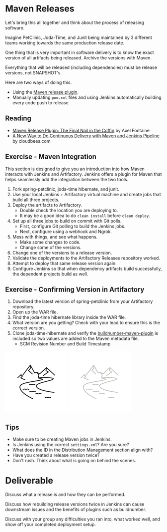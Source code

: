 # Maven Releases

Let's bring this all together and think about the process of releasing software.

Imagine PetClinic, Joda-Time, and Junit being maintained by 3 different teams working towards the same production release date.

One thing that is very important in software delivery is to know the exact version of all artifacts being released. Archive the versions with Maven.

Everything that will be released (including dependencies) must be release versions, not SNAPSHOT's.

Here are two ways of doing this.
  - Using the [Maven release plugin](http://maven.apache.org/maven-release/maven-release-plugin/).
  - Manually updating `pom.xml` files and using Jenkins automatically building every code push to release.

## Reading
  - [Maven Release Plugin: The Final Nail in the Coffin](https://axelfontaine.com/blog/final-nail.html) by Axel Fontaine
  - [A New Way to Do Continuous Delivery with Maven and Jenkins Pipeline](https://www.cloudbees.com/blog/new-way-do-continuous-delivery-maven-and-jenkins-pipeline) by cloudbees.com

## Exercise - Maven Integration

This section is designed to give you an introduction into how Maven interacts with Jenkins and Artifactory. Jenkins offers a plugin for Maven that helps seamlessly add the integration between the two tools.

1. Fork spring-petclinic, joda-time hibernate, and junit.
2. Use your local Jenkins + Artifactory virtual machine and create jobs that build all three projects.
3. Deploy the artifacts to Artifactory.
    - Double check the location you are deploying to.
    - It may be a good idea to do `clean install` before `clean deploy`.
4. Set up all three jobs to build on commit with Git polls.
    - First, configure Git polling to build the Jenkins jobs.
    - Next, configure using a webhook and Ngrok.
5. Mess with things, and see what happens.
    - Make some changes to code.
    - Change some of the versions.
6. Change one of the versions to a release version.
7. Validate the deployments to the Artifactory Releases repository worked.
8. Attempt to deploy that same release version again.
9. Configure Jenkins so that when dependency artifacts build successfully, the dependent projects build as well.

## Exercise - Confirming Version in Artifactory
1. Download the latest version of spring-petclinic from your Artifactory repository.
2. Open up the WAR file.
3. Find the joda-time hibernate library inside the WAR file.
4. What version are you getting? Check with your lead to ensure this is the correct version.
5. Clone joda-time-hibernate and verify the [buildnumber-maven-plugin](http://www.mojohaus.org/buildnumber-maven-plugin/usage.html) is included so two values are added to the Maven metadata file.
    - SCM Revision Number and Build Timestamp  

![](img5/river_light.svg ':size=100x100 :class=light-mode-icon')
![](img5/river_dark.svg ':size=100x100 :class=dark-mode-icon')

## Tips

  - Make sure to be creating Maven jobs in Jenkins.
  - Is Jenkins using the correct `settings.xml`? Are you sure?
  - What does the ID in the Distribution Management section align with?
  - Have you created a release version twice?
  - Don't rush. Think about what is going on behind the scenes.



# Deliverable

Discuss what a release is and how they can be performed. 

Discuss how rebuilding release versions twice in Jenkins can cause downstream issues and the benefits of plugins such as buildnumber.

Discuss with your group any difficulties you ran into, what worked well, and show off your completed deployment setup. 

